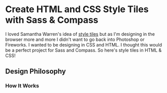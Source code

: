 # Create HTML and CSS Style Tiles with Sass & Compass #

I loved Samantha Warren's idea of [style tiles](http://styletil.es/) but as I'm designing in the browser more and more I didn't want to go back into Photoshop or Fireworks. I wanted to be designing in CSS and HTML. I thought this would be a perfect project for Sass and Compass. So here's style tiles in HTML & CSS!


## Design Philosophy ##

### How It Works ##
 